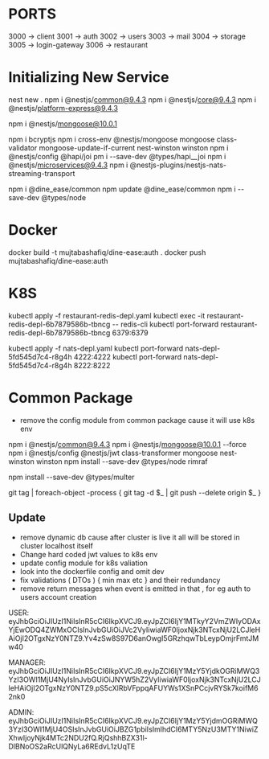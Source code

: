 # PORTS

3000 -> client
3001 -> auth
3002 -> users
3003 -> mail
3004 -> storage
3005 -> login-gateway
3006 -> restaurant

# Initializing New Service

nest new .
npm i @nestjs/common@9.4.3
npm i @nestjs/core@9.4.3 
npm i @nestjs/platform-express@9.4.3

npm i @nestjs/mongoose@10.0.1

npm i bcryptjs
npm i cross-env @nestjs/mongoose mongoose class-validator mongoose-update-if-current nest-winston winston
npm i @nestjs/config @hapi/joi
pm i --save-dev @types/hapi__joi
npm i @nestjs/microservices@9.4.3
npm i @nestjs-plugins/nestjs-nats-streaming-transport

npm i @dine_ease/common
npm update @dine_ease/common
npm i --save-dev @types/node

# Docker
docker build -t mujtabashafiq/dine-ease:auth .
docker push mujtabashafiq/dine-ease:auth

# K8S
kubectl apply -f restaurant-redis-depl.yaml
kubectl exec -it restaurant-redis-depl-6b7879586b-tbncg -- redis-cli
kubectl port-forward restaurant-redis-depl-6b7879586b-tbncg 6379:6379

kubectl apply -f nats-depl.yaml
kubectl port-forward nats-depl-5fd545d7c4-r8g4h 4222:4222
kubectl port-forward nats-depl-5fd545d7c4-r8g4h 8222:8222

# Common Package
- remove the config module from common package cause it will use k8s env

npm i @nestjs/common@9.4.3
npm i @nestjs/mongoose@10.0.1 --force
npm i @nestjs/config @nestjs/jwt class-transformer mongoose nest-winston winston
npm install --save-dev @types/node rimraf

npm install --save-dev @types/multer

git tag | foreach-object -process { git tag -d $_ | git push --delete origin $_ }

## Update 

- remove dynamic db cause after cluster is live it all will be stored in cluster localhost itself
- Change hard coded jwt values to k8s env
- update config module for k8s valiation
- look into the dockerfile config and omit dev
- fix validations ( DTOs ) { min max etc } and their redundancy 
- remove return messages when event is emitted in that , for eg auth to users account creation


USER:
eyJhbGciOiJIUzI1NiIsInR5cCI6IkpXVCJ9.eyJpZCI6IjY1MTkyY2VmZWIyODAxYjEwODQ4ZWMxOCIsInJvbGUiOiJVc2VyIiwiaWF0IjoxNjk3NTcxNjU2LCJleHAiOjI2OTgxNzY0NTZ9.Yv4zSw8S97D6anOwgI5GRzhqwTbLeypOmjrFmtJMw40

MANAGER:
eyJhbGciOiJIUzI1NiIsInR5cCI6IkpXVCJ9.eyJpZCI6IjY1MzY5YjdkOGRiMWQ3YzI3OWI1MjU4NyIsInJvbGUiOiJNYW5hZ2VyIiwiaWF0IjoxNjk3NTcxNjU2LCJleHAiOjI2OTgxNzY0NTZ9.pS5cXlRbVFppqAFUYWs1XSnPCcjvRYSk7koifM62nk0

ADMIN:
eyJhbGciOiJIUzI1NiIsInR5cCI6IkpXVCJ9.eyJpZCI6IjY1MzY5YjdmOGRiMWQ3YzI3OWI1MjU4OSIsInJvbGUiOiJBZG1pbiIsImlhdCI6MTY5NzU3MTY1NiwiZXhwIjoyNjk4MTc2NDU2fQ.RjQshhBZX31l-DlBNoOS2aRcUlQNyLa6REdvL1zUqTE